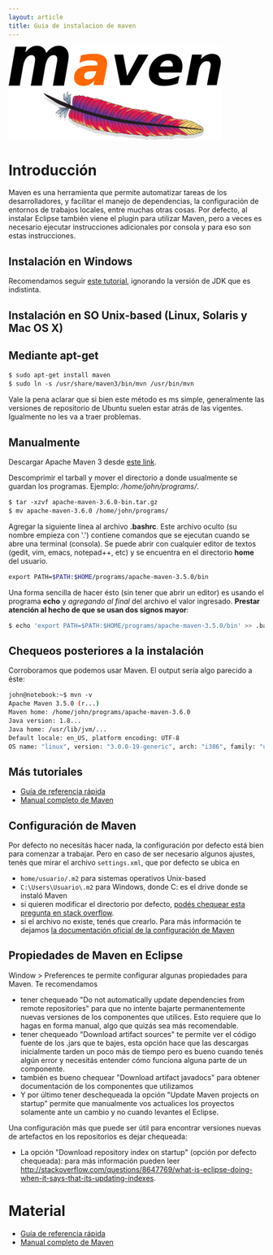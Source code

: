 ```yaml
---
layout: article
title: Guia de instalacion de maven
---
```


![image](../../img/languages/mavenLogo.png)

# Introducción

Maven es una herramienta que permite automatizar tareas de los desarrolladores, y facilitar el manejo de dependencias, la configuración de entornos de trabajos locales, entre muchas otras cosas. Por defecto, al instalar Eclipse también viene el plugin para utilizar Maven, pero a veces es necesario ejecutar instrucciones adicionales por consola y para eso son estas instrucciones.

## Instalación en Windows

Recomendamos seguir [este tutorial](https://www.mkyong.com/maven/how-to-install-maven-in-windows/), ignorando la versión de JDK que es indistinta.

## Instalación en SO Unix-based (Linux, Solaris y Mac OS X)

## Mediante apt-get

```bash
$ sudo apt-get install maven
$ sudo ln -s /usr/share/maven3/bin/mvn /usr/bin/mvn
```
Vale la pena aclarar que si bien este método es ms simple, generalmente las versiones de repositorio de Ubuntu suelen estar  atrás de las vigentes. Igualmente no les va a traer problemas.

## Manualmente

Descargar Apache Maven 3 desde [este link](http://apache.dattatec.com/maven/maven-3/3.6.0/binaries/apache-maven-3.6.0-bin.tar.gz).

Descomprimir el tarball y mover el directorio a donde usualmente se guardan los programas. Ejemplo: */home/john/programs/*.

```bash
$ tar -xzvf apache-maven-3.6.0-bin.tar.gz
$ mv apache-maven-3.6.0 /home/john/programs/
```

Agregar la siguiente línea al archivo **.bashrc**. Este archivo oculto (su nombre empieza con '.') contiene comandos que se ejecutan cuando se abre una terminal (consola). Se puede abrir con cualquier editor de textos (gedit, vim, emacs, notepad++, etc) y se encuentra en el directorio **home** del usuario.

```bash
export PATH=$PATH:$HOME/programs/apache-maven-3.5.0/bin
```

Una forma sencilla de hacer ésto (sin tener que abrir un editor) es usando el programa **echo** y *agregando al final* del archivo el valor ingresado. **Prestar atención al hecho de que se usan dos signos mayor**:

```bash
$ echo 'export PATH=$PATH:$HOME/programs/apache-maven-3.5.0/bin' >> .bashrc
```

## Chequeos posteriores a la instalación

Corroboramos que podemos usar Maven. El output sería algo parecido a éste:

```bash
john@notebook:~$ mvn -v
Apache Maven 3.5.0 (r...)
Maven home: /home/john/programs/apache-maven-3.6.0
Java version: 1.8...
Java home: /usr/lib/jvm/...
Default locale: en_US, platform encoding: UTF-8
OS name: "linux", version: "3.0.0-19-generic", arch: "i386", family: "unix"
```

## Más tutoriales

- [Guía de referencia rápida](https://maven.apache.org/guides/MavenQuickReferenceCard.pdf)
- [Manual completo de Maven](http://books.sonatype.com/mvnref-book/reference/)

## Configuración de Maven

Por defecto no necesitás hacer nada, la configuración por defecto está bien para comenzar a trabajar. Pero en caso de ser necesario algunos ajustes, tenés que mirar el archivo `settings.xml`, que por defecto se ubica en

- `home/usuario/.m2` para sistemas operativos Unix-based
- `C:\Users\Usuario\.m2` para Windows, donde C: es el drive donde se instaló Maven 
-  si quieren modificar el directorio por defecto, [podés chequear esta pregunta en stack overflow](https://stackoverflow.com/questions/16649420/how-to-specify-an-alternate-location-for-the-m2-folder-or-settings-xml-permanen).
-  si el archivo no existe, tenés que crearlo. Para más información te dejamos [la documentación oficial de la configuración de Maven](https://maven.apache.org/settings.html)

## Propiedades de Maven en Eclipse

Window &gt; Preferences te permite configurar algunas propiedades para Maven. Te recomendamos

- tener chequeado "Do not automatically update dependencies from remote repositories" para que no intente bajarte permanentemente nuevas versiones de los componentes que utilices. Esto requiere que lo hagas en forma manual, algo que quizás sea más recomendable.
- tener chequeado "Download artifact sources" te permite ver el código fuente de los .jars que te bajes, esta opción hace que las descargas inicialmente tarden un poco más de tiempo pero es bueno cuando tenés algún error y necesitás entender cómo funciona alguna parte de un componente.
- también es bueno chequear "Download artifact javadocs" para obtener documentación de los componentes que utilizamos
- Y por último tener deschequeada la opción "Update Maven projects on startup" permite que manualmente vos actualices los proyectos solamente ante un cambio y no cuando levantes el Eclipse.

Una configuración más que puede ser útil para encontrar versiones nuevas de artefactos en los repositorios es dejar chequeada:

- La opción "Download repository index on startup" (opción por defecto chequeada): para más información pueden leer <http://stackoverflow.com/questions/8647769/what-is-eclipse-doing-when-it-says-that-its-updating-indexes>.

# Material

- [Guía de referencia rápida](https://maven.apache.org/guides/MavenQuickReferenceCard.pdf)
- [Manual completo de Maven](http://books.sonatype.com/mvnref-book/reference/)

